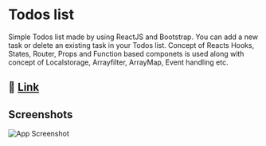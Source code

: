 
# Todos list 
Simple Todos list made by using ReactJS and Bootstrap. You can add a new task or delete an existing task in your Todos list.
Concept of Reacts Hooks, States, Router, Props and Function based componets is used along with concept of Localstorage, Arrayfilter, ArrayMap, Event handling etc.


## 🔗 [Link](https://mananghetia.github.io/todos-list/)
## Screenshots

![App Screenshot](https://raw.github.com//mananghetia/todos-list/blob/main/public/website.png)


